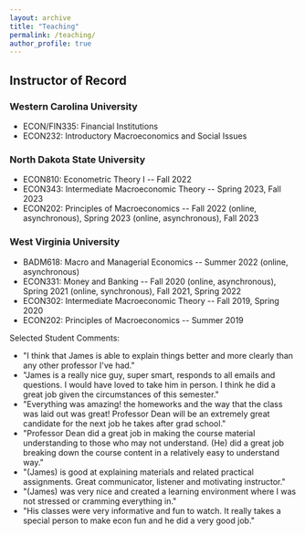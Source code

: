 ```yaml
---
layout: archive
title: "Teaching"
permalink: /teaching/
author_profile: true
---
```


## Instructor of Record

### Western Carolina University 
- ECON/FIN335: Financial Institutions 
- ECON232: Introductory Macroeconomics and Social Issues 

### North Dakota State University
- ECON810: Econometric Theory I -- Fall 2022
- ECON343: Intermediate Macroeconomic Theory  -- Spring 2023, Fall 2023
- ECON202: Principles of Macroeconomics -- Fall 2022 (online, asynchronous), Spring 2023 (online, asynchronous), Fall 2023

### West Virginia University
- BADM618: Macro and Managerial Economics -- Summer 2022 (online, asynchronous)
- ECON331: Money and Banking -- Fall 2020 (online, asynchronous), Spring 2021 (online, synchronous), Fall 2021, Spring 2022
- ECON302: Intermediate Macroeconomic Theory -- Fall 2019, Spring 2020
- ECON202: Principles of Macroeconomics -- Summer 2019

<!-- Evaluations:
- [Summary](/files/Teaching_Effectiveness.pdf)
- [All Evaluations](/files/Effectiveness_AllEvals.pdf) -->
             
Selected Student Comments:
- "I think that James is able to explain things better and more clearly than any other professor I've had."
- "James is a really nice guy, super smart, responds to all emails and questions. I would have loved to take him in person. I think he did a great job given the circumstances of this semester."
- "Everything was amazing! the homeworks and the way that the class was laid out was great! Professor Dean will be an extremely great candidate for the next job he takes after grad school."
- "Professor Dean did a great job in making the course material understanding to those who may not understand. (He) did a great job breaking down the course content in a relatively easy to understand way."
- "(James) is good at explaining materials and related practical assignments. Great communicator, listener and motivating instructor."
- "(James) was very nice and created a learning environment where I was not stressed or cramming everything in."
- "His classes were very informative and fun to watch. It really takes a special person to make econ fun and he did a very good job."





